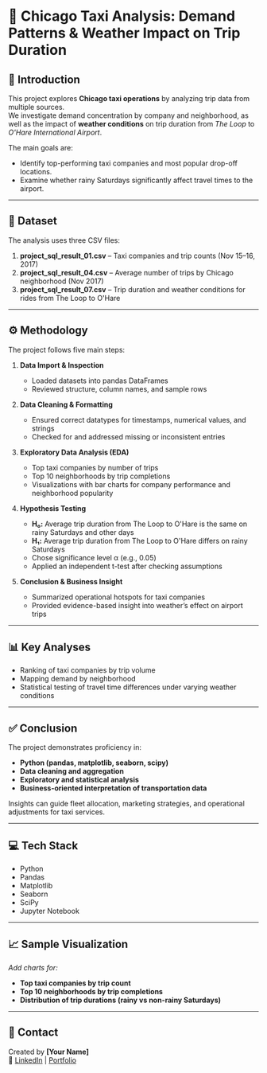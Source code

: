 # 🚖 Chicago Taxi Analysis: Demand Patterns & Weather Impact on Trip Duration

## 📌 Introduction
This project explores **Chicago taxi operations** by analyzing trip data from multiple sources.  
We investigate demand concentration by company and neighborhood, as well as the impact of **weather conditions** on trip duration from *The Loop* to *O'Hare International Airport*.  

The main goals are:
- Identify top-performing taxi companies and most popular drop-off locations.
- Examine whether rainy Saturdays significantly affect travel times to the airport.

---

## 📂 Dataset
The analysis uses three CSV files:

1. **project_sql_result_01.csv** – Taxi companies and trip counts (Nov 15–16, 2017)  
2. **project_sql_result_04.csv** – Average number of trips by Chicago neighborhood (Nov 2017)  
3. **project_sql_result_07.csv** – Trip duration and weather conditions for rides from The Loop to O'Hare

---

## ⚙️ Methodology
The project follows five main steps:

1. **Data Import & Inspection**  
   - Loaded datasets into pandas DataFrames  
   - Reviewed structure, column names, and sample rows  

2. **Data Cleaning & Formatting**  
   - Ensured correct datatypes for timestamps, numerical values, and strings  
   - Checked for and addressed missing or inconsistent entries  

3. **Exploratory Data Analysis (EDA)**  
   - Top taxi companies by number of trips  
   - Top 10 neighborhoods by trip completions  
   - Visualizations with bar charts for company performance and neighborhood popularity  

4. **Hypothesis Testing**  
   - **H₀:** Average trip duration from The Loop to O'Hare is the same on rainy Saturdays and other days  
   - **H₁:** Average trip duration from The Loop to O'Hare differs on rainy Saturdays  
   - Chose significance level α (e.g., 0.05)  
   - Applied an independent t-test after checking assumptions  

5. **Conclusion & Business Insight**  
   - Summarized operational hotspots for taxi companies  
   - Provided evidence-based insight into weather’s effect on airport trips

---

## 📊 Key Analyses
- Ranking of taxi companies by trip volume  
- Mapping demand by neighborhood  
- Statistical testing of travel time differences under varying weather conditions

---

## ✅ Conclusion
The project demonstrates proficiency in:  
- **Python (pandas, matplotlib, seaborn, scipy)**  
- **Data cleaning and aggregation**  
- **Exploratory and statistical analysis**  
- **Business-oriented interpretation of transportation data**

Insights can guide fleet allocation, marketing strategies, and operational adjustments for taxi services.

---

## 💻 Tech Stack
- Python  
- Pandas  
- Matplotlib  
- Seaborn  
- SciPy  
- Jupyter Notebook  

---

## 📈 Sample Visualization
_Add charts for:_
- **Top taxi companies by trip count**  
- **Top 10 neighborhoods by trip completions**  
- **Distribution of trip durations (rainy vs non-rainy Saturdays)**  

---

## 🤝 Contact
Created by **[Your Name]**  
🔗 [LinkedIn](https://linkedin.com/in/yourprofile) | [Portfolio](https://yourportfolio.com)
